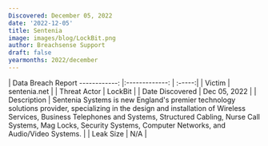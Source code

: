 ```yaml
---
Discovered: December 05, 2022
date: '2022-12-05'
title: Sentenia
image: images/blog/LockBit.png
author: Breachsense Support
draft: false
yearmonths: 2022/december
---
```



| Data Breach Report
------------:     |:-------------:    | :-----:|
| Victim      | sentenia.net      | 
| Threat Actor      | LockBit      | 
| Date Discovered      | Dec 05, 2022      | 
| Description      | Sentenia Systems is new England's premier technology solutions provider, specializing in the design and installation of Wireless Services, Business Telephones and Systems, Structured Cabling, Nurse Call Systems, Mag Locks, Security Systems, Computer Networks, and Audio/Video Systems.      | 
| Leak Size      | N/A      | 

